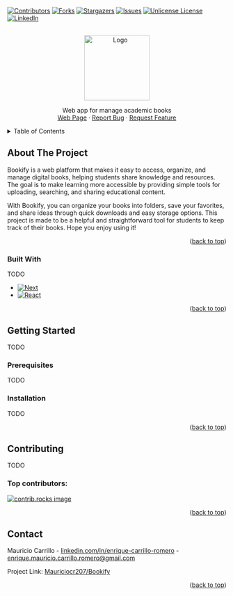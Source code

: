 <!-- PROJECT SHIELDS -->
<!--
*** I'm using markdown "reference style" links for readability.
*** Reference links are enclosed in brackets [ ] instead of parentheses ( ).
*** See the bottom of this document for the declaration of the reference variables
*** for contributors-url, forks-url, etc. This is an optional, concise syntax you may use.
*** https://www.markdownguide.org/basic-syntax/#reference-style-links
-->
[![Contributors][contributors-shield]][contributors-url]
[![Forks][forks-shield]][forks-url]
[![Stargazers][stars-shield]][stars-url]
[![Issues][issues-shield]][issues-url]
[![Unlicense License][license-shield]][license-url]
[![LinkedIn][linkedin-shield]][linkedin-url]



<!-- PROJECT LOGO -->
<br />
<div align="center">
  <a href="https://github.com/Mauriciocr207/Bookify">
    <img src="src/app/favicon.ico" alt="Logo" width="150" height="150">
  </a>
  <p align="center">
    Web app for manage academic books
    <br/>
    <a href="https://github.com/Mauriciocr207/Bookify">Web Page</a>
    &middot;
    <a href="https://github.com/Mauriciocr207/Bookify/issues/new?labels=bug&template=bug-report---.md">Report Bug</a>
    &middot;
    <a href="https://github.com/Mauriciocr207/Bookify/issues/new?labels=enhancement&template=feature-request---.md">Request Feature</a>
  </p>
</div>



<!-- TABLE OF CONTENTS -->
<details>
  <summary>Table of Contents</summary>
  <ol>
    <li>
      <a href="#about-the-project">About The Project</a>
      <ul>
        <li><a href="#built-with">Built With</a></li>
      </ul>
    </li>
    <li>
      <a href="#getting-started">Getting Started</a>
      <ul>
        <li><a href="#prerequisites">Prerequisites</a></li>
        <li><a href="#installation">Installation</a></li>
      </ul>
    </li>
    <li><a href="#contributing">Contributing</a></li>
    <li><a href="#contact">Contact</a></li>
  </ol>
</details>



<!-- ABOUT THE PROJECT -->
## About The Project

Bookify is a web platform that makes it easy to access, organize, and manage digital books, helping students share knowledge and resources. The goal is to make learning more accessible by providing simple tools for uploading, searching, and sharing educational content.

With Bookify, you can organize your books into folders, save your favorites, and share ideas through quick downloads and easy storage options. This project is made to be a helpful and straightforward tool for students to keep track of their books. Hope you enjoy using it!

<p align="right">(<a href="#readme-top">back to top</a>)</p>



### Built With

TODO

* [![Next][Next.js]][Next-url]
* [![React][React.js]][React-url]

<p align="right">(<a href="#readme-top">back to top</a>)</p>



<!-- GETTING STARTED -->
## Getting Started

TODO

### Prerequisites

TODO

### Installation
TODO
<!-- 
_Below is an example of how you can instruct your audience on installing and setting up your app. This template doesn't rely on any external dependencies or services._

1. Get a free API Key at [https://example.com](https://example.com)
2. Clone the repo
   ```sh
   git clone https://github.com/github_username/repo_name.git
   ```
3. Install NPM packages
   ```sh
   npm install
   ```
4. Enter your API in `config.js`
   ```js
   const API_KEY = 'ENTER YOUR API';
   ```
5. Change git remote url to avoid accidental pushes to base project
   ```sh
   git remote set-url origin github_username/repo_name
   git remote -v # confirm the changes
   ``` -->

<p align="right">(<a href="#readme-top">back to top</a>)</p>




<!-- CONTRIBUTING -->
## Contributing

TODO
<!-- Contributions are what make the open source community such an amazing place to learn, inspire, and create. Any contributions you make are **greatly appreciated**.

If you have a suggestion that would make this better, please fork the repo and create a pull request. You can also simply open an issue with the tag "enhancement".
Don't forget to give the project a star! Thanks again!

1. Fork the Project
2. Create your Feature Branch (`git checkout -b feature/AmazingFeature`)
3. Commit your Changes (`git commit -m 'Add some AmazingFeature'`)
4. Push to the Branch (`git push origin feature/AmazingFeature`)
5. Open a Pull Request -->

### Top contributors:
<a href="https://github.com/Mauriciocr207/Bookify/graphs/contributors">
  <img src="https://contrib.rocks/image?repo=Mauriciocr207/Bookify" alt="contrib.rocks image" />
</a>

<p align="right">(<a href="#readme-top">back to top</a>)</p>


<!-- CONTACT -->
## Contact

Mauricio Carrillo - [linkedin.com/in/enrique-carrillo-romero](https://www.linkedin.com/in/enrique-carrillo-romero/) - enrique.mauricio.carrillo.romero@gmail.com

Project Link: [Mauriciocr207/Bookify](https://github.com/Mauriciocr207/Bookify)

<p align="right">(<a href="#readme-top">back to top</a>)</p>



<!-- ACKNOWLEDGMENTS -->
<!-- 
Use this space to list resources you find helpful and would like to give credit to. I've included a few of my favorites to kick things off!

* [Choose an Open Source License](https://choosealicense.com)
* [GitHub Emoji Cheat Sheet](https://www.webpagefx.com/tools/emoji-cheat-sheet)
* [Malven's Flexbox Cheatsheet](https://flexbox.malven.co/)
* [Malven's Grid Cheatsheet](https://grid.malven.co/)
* [Img Shields](https://shields.io)
* [GitHub Pages](https://pages.github.com)
* [Font Awesome](https://fontawesome.com)
* [React Icons](https://react-icons.github.io/react-icons/search)  -->



<!-- MARKDOWN LINKS & IMAGES -->
<!-- https://www.markdownguide.org/basic-syntax/#reference-style-links -->
[contributors-shield]: https://img.shields.io/github/contributors/Mauriciocr207/Bookify.svg?style=for-the-badge
[contributors-url]: https://github.com/Mauriciocr207/Bookify/graphs/contributors
[forks-shield]: https://img.shields.io/github/forks/Mauriciocr207/Bookify.svg?style=for-the-badge
[forks-url]: https://github.com/Mauriciocr207/Bookify/network/members
[stars-shield]: https://img.shields.io/github/stars/Mauriciocr207/Bookify.svg?style=for-the-badge
[stars-url]: https://github.com/Mauriciocr207/Bookify/stargazers
[issues-shield]: https://img.shields.io/github/issues/Mauriciocr207/Bookify.svg?style=for-the-badge
[issues-url]: https://github.com/Mauriciocr207/Bookify/issues
[license-shield]: https://img.shields.io/github/license/Mauriciocr207/Bookify.svg?style=for-the-badge
[license-url]: https://github.com/Mauriciocr207/Bookify/blob/master/LICENSE.txt
[linkedin-shield]: https://img.shields.io/badge/-LinkedIn-black.svg?style=for-the-badge&logo=linkedin&colorB=555
[linkedin-url]: https://www.linkedin.com/in/enrique-carrillo-romero/
[product-screenshot]: images/screenshot.png
[Next.js]: https://img.shields.io/badge/next.js-000000?style=for-the-badge&logo=nextdotjs&logoColor=white
[Next-url]: https://nextjs.org/
[React.js]: https://img.shields.io/badge/React-20232A?style=for-the-badge&logo=react&logoColor=61DAFB
[React-url]: https://reactjs.org/
